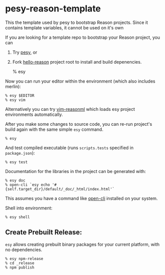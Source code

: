 # pesy-reason-template

This the template used by pesy to bootstrap Reason projects. Since it contains template variables, it cannot be used on it's own


If you are looking for a template repo to bootstrap your Reason project, you can

1. Try [pesy](https://github.com/esy/pesy), or
2. Fork [hello-reason](https://github.com/esy-ocaml/hello-reason)
 project root to install and build depenencies.

    % esy

Now you can run your editor within the environment (which also includes merlin):

    % esy $EDITOR
    % esy vim

Alternatively you can try [vim-reasonml](https://github.com/jordwalke/vim-reasonml)
which loads esy project environments automatically.

After you make some changes to source code, you can re-run project's build
again with the same simple `esy` command.

    % esy

And test compiled executable (runs `scripts.tests` specified in
`package.json`):

    % esy test

Documentation for the libraries in the project can be generated with:

    % esy doc
    % open-cli `esy echo '#{self.target_dir}/default/_doc/_html/index.html'`
    
This assumes you have a command like [open-cli](https://github.com/sindresorhus/open-cli) installed on your system.

Shell into environment:

    % esy shell

## Create Prebuilt Release:

`esy` allows creating prebuilt binary packages for your current platform, with
no dependencies.

    % esy npm-release
    % cd _release
    % npm publish
